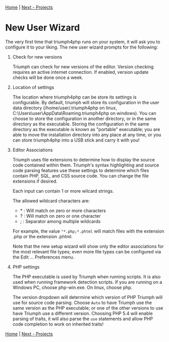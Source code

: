 [Home](/#toc) | [Next - Projects](/projects)

# New User Wizard #

The very first time that triumph4php runs on your system, it will ask you 
to configure it to your liking.  The new user wizard prompts for the 
following:

1. Check for new versions

	Triumph can check for new versions of the editor.  Version checking requires an 
	active internet connection. If enabled, version update checks will be done once a week.

2. Location of settings

	The location where triumph4php can be store its settings is configurable.
	By default, triumph will store its configuration in the user data directory
	(/home/user/.triumph4php on linux, C:\Users\user\AppData\Roaming\.triumph4php
	on windows). You can choose to store the configuration in another directory,
	or in the same directory as the executable.  Storing the configuration
	in the same directory as the executable is known as "portable" executable; you
	are able to move the installation directory into any place at any time, or
	you can store triumph4php into a USB stick and carry it with you!

3. Editor Associations

	Triumph uses file extensions to determine how to display the source code contained within 
	them. Triumph's syntax highlighting and source code parsing features use these settings 
	to determine which files contain PHP, SQL, and CSS source code. You can change the 
	file extensions if desired.
	
	Each input can contain 1 or more wilcard strings. 
	
	The allowed wildcard characters are:
	
	* \* : Will match on zero or more characters
	* ? : Will match on zero or one character
	* 	; : Separator among multiple wildcards
	
	
	For example, the value `"*.php;*.phtml` will match files with the extension .php or the 
	extension .phtml.
	
	Note that the new setup wizard will show only the editor associations for the
	most relevant file types; even more file types can be configured via the
	Edit ... Preferences menu.

4. PHP settings

	The PHP executable is used by Triumph when running scripts. It is also used when 
	running framework detection scripts. If you are running on a Windows PC, choose 
	php-win.exe. On linux, choose php.
	
	The version dropdown will determine which version of PHP Triumph will use for source 
	code parsing. Choose `Auto` to have Triumph use the same version as the PHP 
	executable; or one of the other versions to use have Triumph use a different version.
	Choosing PHP 5.4 will enable parsing of traits, it will also parse the `use`
	statements and allow PHP code completion to work on inherited traits!



[Home](/#toc) | [Next - Projects](/projects)